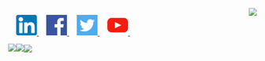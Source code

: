 <a href="https://stackoverflow.com/users/1544937/jacob-philpott?tab=profile">
    <picture>
        <source media="(prefers-color-scheme: dark)" srcset="https://github-readme-stats.vercel.app/api/top-langs/?username=jgphilpott&hide_title=true&langs_count=10&exclude_repo=babel&hide=G-code&hide_border=true&theme=dark&bg_color=0e1116&title_color=ffffff&text_color=ffffff">
        <img align="right" src="https://github-readme-stats.vercel.app/api/top-langs/?username=jgphilpott&hide_title=true&langs_count=10&exclude_repo=babel&hide=G-code&hide_border=true">
    </picture>
</a>

&nbsp;&nbsp;&nbsp;
<a href="https://www.linkedin.com/in/jgphilpott">
    <picture>
        <source media="(prefers-color-scheme: dark)" srcset="https://github.com/jgphilpott/jgphilpott/blob/main/imgs/dark/linkedin.png">
        <img src="https://github.com/jgphilpott/jgphilpott/blob/main/imgs/light/linkedin.png" width="42" height="42">
    </picture>
</a>
&nbsp;&nbsp;&nbsp;
<a href="https://www.facebook.com/jgphilpott">
    <picture>
        <source media="(prefers-color-scheme: dark)" srcset="https://github.com/jgphilpott/jgphilpott/blob/main/imgs/dark/facebook.png">
        <img src="https://github.com/jgphilpott/jgphilpott/blob/main/imgs/light/facebook.png" width="42" height="42">
    </picture>
</a>
&nbsp;&nbsp;&nbsp;
<a href="https://twitter.com/__jgphilpott__">
    <picture>
        <source media="(prefers-color-scheme: dark)" srcset="https://github.com/jgphilpott/jgphilpott/blob/main/imgs/dark/twitter.png">
        <img src="https://github.com/jgphilpott/jgphilpott/blob/main/imgs/light/twitter.png" width="42" height="42">
    </picture>
</a>
&nbsp;&nbsp;&nbsp;
<a href="https://www.youtube.com/channel/UCwU-tFbVQ_ngKaacRzwQd8A">
    <picture>
        <source media="(prefers-color-scheme: dark)" srcset="https://github.com/jgphilpott/jgphilpott/blob/main/imgs/dark/youtube.png">
        <img src="https://github.com/jgphilpott/jgphilpott/blob/main/imgs/light/youtube.png" width="42" height="42">
    </picture>
</a>
&nbsp;&nbsp;&nbsp;

<a href="https://github.com/jgphilpott/github-readme-stats">
    <picture>
        <source media="(prefers-color-scheme: dark)" srcset="https://github-readme-stats.vercel.app/api?username=jgphilpott&hide_title=true&include_all_commits=true&count_private=true&show_icons=true&hide_border=true&theme=dark&bg_color=0e1116&title_color=ffffff&text_color=ffffff&icon_color=1f6feb">
        <img align="left" src="https://github-readme-stats.vercel.app/api?username=jgphilpott&hide_title=true&include_all_commits=true&count_private=true&show_icons=true&hide_border=true">
    </picture>
</a>

<a href="https://github.com/jgphilpott/github-readme-streak-stats">
    <picture>
        <source media="(prefers-color-scheme: dark)" srcset="https://github-readme-streak-stats.herokuapp.com/?user=jgphilpott&hide_border=true&theme=dark&background=0e1116">
        <img align="left" src="https://github-readme-streak-stats.herokuapp.com/?user=jgphilpott&hide_border=true">
    </picture>
</a>

<a href="https://github.com/jgphilpott/github-readme-activity-graph">
    <picture>
        <source media="(prefers-color-scheme: dark)" srcset="https://github-readme-activity-graph.cyclic.app/graph?username=jgphilpott&theme=github-dark&area=true&hide_border=true&custom_title=Past%20Months%20Activity&color=ffffff&bg_color=0e1116">
        <img align="center" src="https://github-readme-activity-graph.cyclic.app/graph?username=jgphilpott&theme=github-light&area=true&hide_border=true&custom_title=Past%20Months%20Activity">
    </picture>
</a>